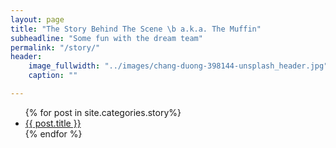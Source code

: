 ```yaml
---
layout: page
title: "The Story Behind The Scene \b a.k.a. The Muffin"
subheadline: "Some fun with the dream team"
permalink: "/story/"
header:
    image_fullwidth: "../images/chang-duong-398144-unsplash_header.jpg"
    caption: ""

---
```

<ul>
    {% for post in site.categories.story%}
    <li><a href="{{ site.url }}{{ site.baseurl }}{{ post.url }}">{{ post.title }}</a></li>
    {% endfor %}
</ul>
